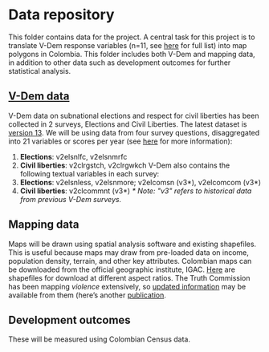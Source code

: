 
# Data repository
This folder contains data for the project. A central task for this project is to translate V-Dem response variables (n=11, see [here](https://docs.google.com/document/d/1i0Isx-ZnRlNuyg15rCJZc-FCtkK_rDmAW7N5mfGgxT4/edit?usp=sharing) for full list) into map polygons in Colombia. This folder includes both V-Dem and mapping data, in addition to other data such as development outcomes for further statistical analysis. 

## [V-Dem data](Vdem_v13/)
V-Dem data on subnational elections and respect for civil liberties has been collected in 2 surveys, Elections and Civil Liberties. The latest dataset is [version 13](Vdem_v13/). We will be using data from four survey questions, disaggregated into 21 variables or scores per year (see [here](https://docs.google.com/document/d/1DsavwLRZYN3-xjcztbvyxg4riY1ylmg0j2OaC9cXZ4s/edit?usp=sharing) for more information):
1. **Elections**: v2elsnlfc, v2elsnmrfc
2. **Civil liberties**: v2clrgstch, v2clrgwkch
V-Dem also contains the following textual variables in each survey:
1. **Elections**: v2elsnless, v2elsnmore; v2elcomsn (v3*), v2elcomcom (v3*)
2. **Civil liberties**: v2clcommnt (v3*)
_* Note: "v3" refers to historical data from previous V-Dem surveys._

## Mapping data
Maps will be drawn using spatial analysis software and existing shapefiles. This is useful because maps may draw from pre-loaded data on income, population density, terrain, and other key attributes. Colombian maps can be downloaded from the official geographic institute, IGAC. [Here](https://geoportal.igac.gov.co/contenido/datos-abiertos-cartografia-y-geografia) are shapefiles for download at different aspect ratios. The Truth Commission has been mapping _violence_ extensively, so [updated information](https://docsgeoportal.comisiondelaverdad.co/descripcion-proyecto/funcionalidad-descripcion-proyecto) may be available from them (here’s another [publication](https://4107273305-files.gitbook.io/~/files/v0/b/gitbook-x-prod.appspot.com/o/spaces%2F-MjFCW8A_OZ-a2CP3wMG%2Fuploads%2FJ5Fg564AsH0VHVZOoeKS%2FManual%20de%20usuario%20geoportal.pdf?alt=media&token=3c59168a-ff1e-4583-abff-ddcec6638eea).

## Development outcomes 
These will be measured using Colombian Census data.
